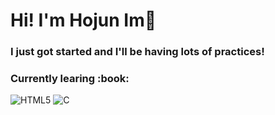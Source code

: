 <h1>Hi! I'm Hojun Im👋</h1>

<h3>I just got started and I'll be having lots of practices!</h3>

<h3> Currently learing :book: </h3>

![HTML5](https://img.shields.io/badge/-HTML5-F05032?style=for-the-badge&logo=html5&logoColor=ffffff)
![C](https://img.shields.io/badge/-C-46a2f1?style=for-the-badge&logo=C&logoColor=ffffff)
